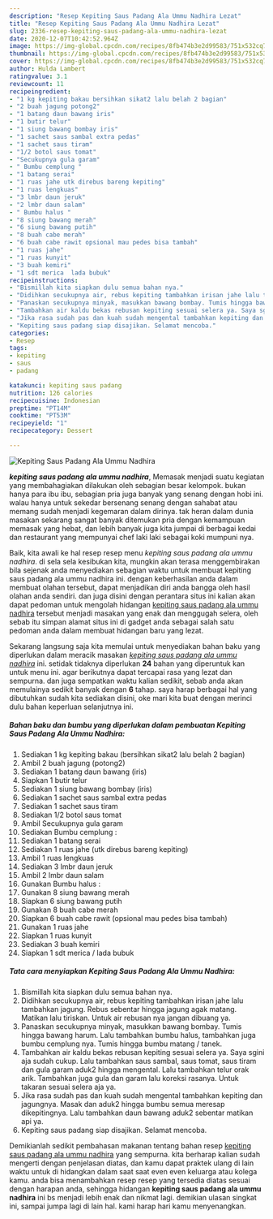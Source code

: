 ```yaml
---
description: "Resep Kepiting Saus Padang Ala Ummu Nadhira Lezat"
title: "Resep Kepiting Saus Padang Ala Ummu Nadhira Lezat"
slug: 2336-resep-kepiting-saus-padang-ala-ummu-nadhira-lezat
date: 2020-12-07T10:42:52.964Z
image: https://img-global.cpcdn.com/recipes/8fb474b3e2d99583/751x532cq70/kepiting-saus-padang-ala-ummu-nadhira-foto-resep-utama.jpg
thumbnail: https://img-global.cpcdn.com/recipes/8fb474b3e2d99583/751x532cq70/kepiting-saus-padang-ala-ummu-nadhira-foto-resep-utama.jpg
cover: https://img-global.cpcdn.com/recipes/8fb474b3e2d99583/751x532cq70/kepiting-saus-padang-ala-ummu-nadhira-foto-resep-utama.jpg
author: Hulda Lambert
ratingvalue: 3.1
reviewcount: 11
recipeingredient:
- "1 kg kepiting bakau bersihkan sikat2 lalu belah 2 bagian"
- "2 buah jagung potong2"
- "1 batang daun bawang iris"
- "1 butir telur"
- "1 siung bawang bombay iris"
- "1 sachet saus sambal extra pedas"
- "1 sachet saus tiram"
- "1/2 botol saus tomat"
- "Secukupnya gula garam"
- " Bumbu cemplung "
- "1 batang serai"
- "1 ruas jahe utk direbus bareng kepiting"
- "1 ruas lengkuas"
- "3 lmbr daun jeruk"
- "2 lmbr daun salam"
- " Bumbu halus "
- "8 siung bawang merah"
- "6 siung bawang putih"
- "8 buah cabe merah"
- "6 buah cabe rawit opsional mau pedes bisa tambah"
- "1 ruas jahe"
- "1 ruas kunyit"
- "3 buah kemiri"
- "1 sdt merica  lada bubuk"
recipeinstructions:
- "Bismillah kita siapkan dulu semua bahan nya."
- "Didihkan secukupnya air, rebus kepiting tambahkan irisan jahe lalu tambahkan jagung. Rebus sebentar hingga jagung agak matang. Matikan lalu tiriskan. Untuk air rebusan nya jangan dibuang ya."
- "Panaskan secukupnya minyak, masukkan bawang bombay. Tumis hingga bawang harum. Lalu tambahkan bumbu halus, tambahkan juga bumbu cemplung nya. Tumis hingga bumbu matang / tanek."
- "Tambahkan air kaldu bekas rebusan kepiting sesuai selera ya. Saya sgini aja sudah cukup. Lalu tambahkan saus sambal, saus tomat, saus tiram dan gula garam aduk2 hingga mengental. Lalu tambahkan telur orak arik. Tambahkan juga gula dan garam lalu koreksi rasanya. Untuk takaran sesuai selera aja ya."
- "Jika rasa sudah pas dan kuah sudah mengental tambahkan kepiting dan jagungnya. Masak dan aduk2 hingga bumbu semua meresap dikepitingnya. Lalu tambahkan daun bawang aduk2 sebentar matikan api ya."
- "Kepiting saus padang siap disajikan. Selamat mencoba."
categories:
- Resep
tags:
- kepiting
- saus
- padang

katakunci: kepiting saus padang 
nutrition: 126 calories
recipecuisine: Indonesian
preptime: "PT14M"
cooktime: "PT53M"
recipeyield: "1"
recipecategory: Dessert

---
```



![Kepiting Saus Padang Ala Ummu Nadhira](https://img-global.cpcdn.com/recipes/8fb474b3e2d99583/751x532cq70/kepiting-saus-padang-ala-ummu-nadhira-foto-resep-utama.jpg)

<b><i>kepiting saus padang ala ummu nadhira</i></b>, Memasak menjadi suatu kegiatan yang membahagiakan dilakukan oleh sebagian besar kelompok. bukan hanya para ibu ibu, sebagian pria juga banyak yang senang dengan hobi ini. walau hanya untuk sekedar bersenang senang dengan sahabat atau memang sudah menjadi kegemaran dalam dirinya. tak heran dalam dunia masakan sekarang sangat banyak ditemukan pria dengan kemampuan memasak yang hebat, dan lebih banyak juga kita jumpai di berbagai kedai dan restaurant yang mempunyai chef laki laki sebagai koki mumpuni nya.

Baik, kita awali ke hal resep resep menu <i>kepiting saus padang ala ummu nadhira</i>. di sela sela kesibukan kita, mungkin akan terasa menggembirakan bila sejenak anda menyediakan sebagian waktu untuk membuat kepiting saus padang ala ummu nadhira ini. dengan keberhasilan anda dalam membuat olahan tersebut, dapat menjadikan diri anda bangga oleh hasil olahan anda sendiri. dan juga disini dengan perantara situs ini kalian akan dapat pedoman untuk mengolah hidangan <u>kepiting saus padang ala ummu nadhira</u> tersebut menjadi masakan yang enak dan menggugah selera, oleh sebab itu simpan alamat situs ini di gadget anda sebagai salah satu pedoman anda dalam membuat hidangan baru yang lezat.




Sekarang langsung saja kita memulai untuk menyediakan bahan baku yang diperlukan dalam meracik masakan <u><i>kepiting saus padang ala ummu nadhira</i></u> ini. setidak tidaknya diperlukan <b>24</b> bahan yang diperuntuk kan untuk menu ini. agar berikutnya dapat tercapai rasa yang lezat dan sempurna. dan juga sempatkan waktu kalian sedikit, sebab anda akan memulainya sedikit banyak dengan <b>6</b> tahap. saya harap berbagai hal yang dibutuhkan sudah kita sediakan disini, oke mari kita buat dengan merinci dulu bahan keperluan selanjutnya ini.

<!--inarticleads1-->

##### Bahan baku dan bumbu yang diperlukan dalam pembuatan Kepiting Saus Padang Ala Ummu Nadhira:

1. Sediakan 1 kg kepiting bakau (bersihkan sikat2 lalu belah 2 bagian)
1. Ambil 2 buah jagung (potong2)
1. Sediakan 1 batang daun bawang (iris)
1. Siapkan 1 butir telur
1. Sediakan 1 siung bawang bombay (iris)
1. Sediakan 1 sachet saus sambal extra pedas
1. Sediakan 1 sachet saus tiram
1. Sediakan 1/2 botol saus tomat
1. Ambil Secukupnya gula garam
1. Sediakan  Bumbu cemplung :
1. Sediakan 1 batang serai
1. Sediakan 1 ruas jahe (utk direbus bareng kepiting)
1. Ambil 1 ruas lengkuas
1. Sediakan 3 lmbr daun jeruk
1. Ambil 2 lmbr daun salam
1. Gunakan  Bumbu halus :
1. Gunakan 8 siung bawang merah
1. Siapkan 6 siung bawang putih
1. Gunakan 8 buah cabe merah
1. Siapkan 6 buah cabe rawit (opsional mau pedes bisa tambah)
1. Gunakan 1 ruas jahe
1. Siapkan 1 ruas kunyit
1. Sediakan 3 buah kemiri
1. Siapkan 1 sdt merica / lada bubuk




<!--inarticleads2-->

##### Tata cara menyiapkan Kepiting Saus Padang Ala Ummu Nadhira:

1. Bismillah kita siapkan dulu semua bahan nya.
1. Didihkan secukupnya air, rebus kepiting tambahkan irisan jahe lalu tambahkan jagung. Rebus sebentar hingga jagung agak matang. Matikan lalu tiriskan. Untuk air rebusan nya jangan dibuang ya.
1. Panaskan secukupnya minyak, masukkan bawang bombay. Tumis hingga bawang harum. Lalu tambahkan bumbu halus, tambahkan juga bumbu cemplung nya. Tumis hingga bumbu matang / tanek.
1. Tambahkan air kaldu bekas rebusan kepiting sesuai selera ya. Saya sgini aja sudah cukup. Lalu tambahkan saus sambal, saus tomat, saus tiram dan gula garam aduk2 hingga mengental. Lalu tambahkan telur orak arik. Tambahkan juga gula dan garam lalu koreksi rasanya. Untuk takaran sesuai selera aja ya.
1. Jika rasa sudah pas dan kuah sudah mengental tambahkan kepiting dan jagungnya. Masak dan aduk2 hingga bumbu semua meresap dikepitingnya. Lalu tambahkan daun bawang aduk2 sebentar matikan api ya.
1. Kepiting saus padang siap disajikan. Selamat mencoba.




Demikianlah sedikit pembahasan makanan tentang bahan resep <u>kepiting saus padang ala ummu nadhira</u> yang sempurna. kita berharap kalian sudah mengerti dengan penjelasan diatas, dan kamu dapat praktek ulang di lain waktu untuk di hidangkan dalam saat saat even even keluarga atau kolega kamu. anda bisa menambahkan resep resep yang tersedia diatas sesuai dengan harapan anda, sehingga hidangan <b>kepiting saus padang ala ummu nadhira</b> ini bs menjadi lebih enak dan nikmat lagi. demikian ulasan singkat ini, sampai jumpa lagi di lain hal. kami harap hari kamu menyenangkan.
